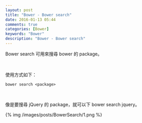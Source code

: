 ```yaml
---
layout: post
title: "Bower - Bower search"
date: 2016-01-13 05:44
comments: true
categories: [Bower]
keywords: "Bower"
description: "Bower - Bower search"
---
```


Bower search 可用來搜尋 bower 的 package。  

<!-- More -->

<br/>


使用方式如下：  

    bower search <package>

<br/>


像是要搜尋 jQuery 的 package，就可以下 bower search jquery。  

{% img /images/posts/BowerSearch/1.png %}
